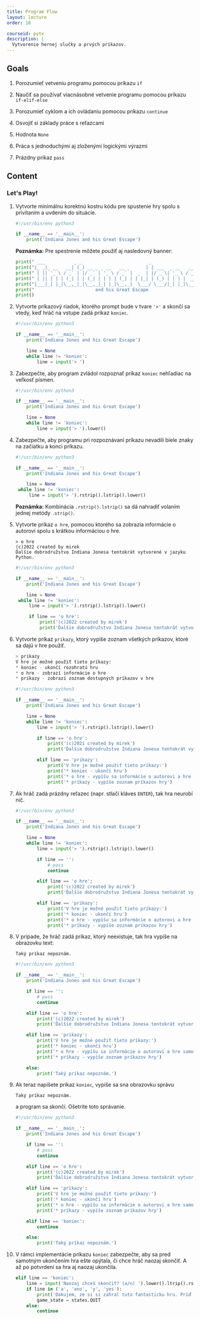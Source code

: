 ```yaml
---
title: Program Flow
layout: lecture
order: 10

courseid: pytx
description: |
  Vytvorenie hernej slučky a prvých príkazov.
---
```


## Goals

1. Porozumieť vetveniu programu pomocou príkazu `if`

2. Naučiť sa používať viacnásobné vetvenie programu pomocou príkazu `if-elif-else`

3. Porozumieť cyklom a ich ovládaniu pomocou príkazu `continue`

4. Osvojiť si základy práce s reťazcami

5. Hodnota `None`

6. Práca s jednoduchými aj zloženými logickými výrazmi

7. Prázdny príkaz `pass`



## Content


### Let's Play!

1. Vytvorte minimálnu korektnú kostru kódu pre spustenie hry spolu s privítaním a uvdením do situácie.

   ```python
   #!/usr/bin/env python3

   if __name__ == '__main__':
       print('Indiana Jones and his Great Escape')
   ```

    **Poznámka:** Pre spestrenie môžete použiť aj nasledovný banner:

    ```python
    print(" ___           _ _                         _                       ")
    print("|_ _|_ __   __| (_) __ _ _ __   __ _      | | ___  _ __   ___  ___ ")
    print(" | || '_ \ / _` | |/ _` | '_ \ / _` |  _  | |/ _ \| '_ \ / _ \/ __|")
    print(" | || | | | (_| | | (_| | | | | (_| | | |_| | (_) | | | |  __/\__ \\")
    print("|___|_| |_|\__,_|_|\__,_|_| |_|\__,_|  \___/ \___/|_| |_|\___||___/")
    print("                       and his Great Escape                        ")
    print()
    ```

2. Vytvorte príkazový riadok, ktorého prompt bude v tvare `'>'` a skončí sa vtedy, keď hráč na vstupe zadá príkaz `koniec`.

   ```python
   #!/usr/bin/env python3

   if __name__ == '__main__':
       print('Indiana Jones and his Great Escape')

       line = None
       while line != 'koniec':
           line = input('> ')
   ```

3. Zabezpečte, aby program zvládol rozpoznať príkaz `koniec` nehľadiac na veľkosť písmen.

   ```python
   #!/usr/bin/env python3

   if __name__ == '__main__':
       print('Indiana Jones and his Great Escape')

       line = None
       while line != 'koniec':
           line = input('> ').lower()
   ```

4. Zabezpečte, aby programu pri rozpoznávaní príkazu nevadili biele znaky na začiatku a konci príkazu.

   ```python
   #!/usr/bin/env python3

   if __name__ == '__main__':
       print('Indiana Jones and his Great Escape')

       line = None
   	while line != 'koniec':
       	line = input('> ').rstrip().lstrip().lower()
   ```

   **Poznámka:** Kombinácia `.rstrip().lstrip()` sa dá nahradiť volaním jednej metódy `.strip()`.


5. Vytvorte príkaz `o hre`, pomocou ktorého sa zobrazia informácie o autorovi spolu s krátkou informáciou o hre.

    ```
    > o hre
    (c)2022 created by mirek
    Ďalšie dobrodružstvo Indiana Jonesa tentokrát vytvorené v jazyku Python.
    ```

   ```python
   #!/usr/bin/env python3

   if __name__ == '__main__':
       print('Indiana Jones and his Great Escape')

       line = None
   	while line != 'koniec':
       	line = input('> ').rstrip().lstrip().lower()

       	if line == 'o hre':
           	print('(c)2022 created by mirek')
           	print('Ďalšie dobrodružstvo Indiana Jonesa tentokrát vytvorené v jazyku Python.')
   ```


6. Vytvorte príkaz `prikazy`, ktorý vypíše zoznam všetkých príkazov, ktoré sa dajú v hre použiť.

    ```python
    > prikazy
    V hre je možné použiť tieto príkazy:
    * koniec - ukončí rozohratú hru
    * o hre - zobrazí informácie o hre
    * prikazy - zobrazí zoznam dostupných príkazov v hre
    ```

   ```python
   #!/usr/bin/env python3

   if __name__ == '__main__':
       print('Indiana Jones and his Great Escape')

       line = None
       while line != 'koniec':
           line = input('> ').rstrip().lstrip().lower()

           if line == 'o hre':
               print('(c)2021 created by mirek')
               print('Ďalšie dobrodružstvo Indiana Jonesa tentokrát vytvorené v jazyku Python.')

           elif line == 'prikazy':
               print('V hre je možné použiť tieto príkazy:')
               print('* koniec - ukončí hru')
               print('* o hre - vypíšu sa informácie o autorovi a hre samotnej')
               print('* príkazy - vypíše zoznam príkazov hry')
   ```


7. Ak hráč zadá prázdny reťazec (napr. stlačí kláves `ENTER`), tak hra neurobí nič.

   ```python
   #!/usr/bin/env python3

   if __name__ == '__main__':
       print('Indiana Jones and his Great Escape')

       line = None
       while line != 'koniec':
           line = input('> ').rstrip().lstrip().lower()

           if line == '':
               # pass
               continue

           elif line == 'o hre':
               print('(c)2022 created by mirek')
               print('Ďalšie dobrodružstvo Indiana Jonesa tentokrát vytvorené v jazyku Python.')

           elif line == 'prikazy':
               print('V hre je možné použiť tieto príkazy:')
               print('* koniec - ukončí hru')
               print('* o hre - vypíšu sa informácie o autorovi a hre samotnej')
               print('* príkazy - vypíše zoznam príkazov hry')
   ```


8. V prípade, že hráč zadá príkaz, ktorý neexistuje, tak hra vypíše na obrazovku text:

   ```
   Taký príkaz nepoznám.
   ```

    ```python
    #!/usr/bin/env python3

    if __name__ == '__main__':
        print('Indiana Jones and his Great Escape')

        if line == '':
            # pass
            continue

        elif line == 'o hre':
            print('(c)2022 created by mirek')
            print('Ďalšie dobrodružstvo Indiana Jonesa tentokrát vytvorené v jazyku Python.')

        elif line == 'prikazy':
            print('V hre je možné použiť tieto príkazy:')
            print('* koniec - ukončí hru')
            print('* o hre - vypíšu sa informácie o autorovi a hre samotnej')
            print('* príkazy - vypíše zoznam príkazov hry')

        else:
            print('Taký príkaz nepoznám.')
   ```


9. Ak teraz napíšete príkaz `koniec`, vypíše sa sna obrazovku správu

    ```
    Taký príkaz nepoznám.
    ```

    a program sa skončí. Ošetrite toto správanie.

    ```python
    #!/usr/bin/env python3

    if __name__ == '__main__':
        print('Indiana Jones and his Great Escape')

        if line == '':
            # pass
            continue

        elif line == 'o hre':
            print('(c)2022 created by mirek')
            print('Ďalšie dobrodružstvo Indiana Jonesa tentokrát vytvorené v jazyku Python.')

        elif line == 'prikazy':
            print('V hre je možné použiť tieto príkazy:')
            print('* koniec - ukončí hru')
            print('* o hre - vypíšu sa informácie o autorovi a hre samotnej')
            print('* príkazy - vypíše zoznam príkazov hry')

        elif line == 'koniec':
            continue

        else:
            print('Taký príkaz nepoznám.')
    ```


10. V rámci implementácie príkazu `koniec` zabezpečte, aby sa pred samotným ukončením hra ešte opýtala, či chce hráč naozaj skončiť. A až po potvrdení sa hra aj naozaj ukončila.

    ```python
    elif line == 'koniec':
        line = input('Naozaj chceš skončiť? (a/n) ').lower().ltrip().rstrip()
        if line in ('a', 'ano', 'y', 'yes'):
            print('Dakujem, ze si si zahral tuto fantasticku hru. Príď aj nabudúce.')
            game_state = states.QUIT
        else:
            continue
    ```

